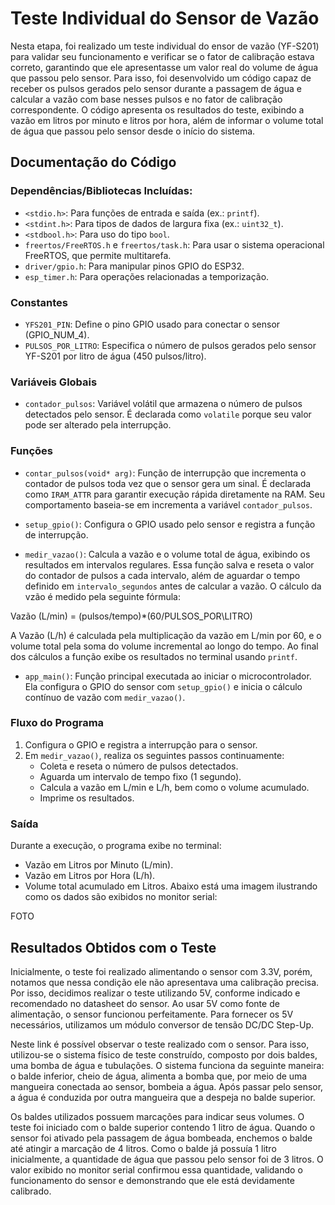 # Teste Individual do Sensor de Vazão

Nesta etapa, foi realizado um teste individual do ensor de vazão (YF-S201) para validar seu funcionamento e verificar se o fator de calibração estava correto, garantindo que ele apresentasse um valor real do volume de água que passou pelo sensor. Para isso, foi desenvolvido um código capaz de receber os pulsos gerados pelo sensor durante a passagem de água e calcular a vazão com base nesses pulsos e no fator de calibração correspondente. O código apresenta os resultados do teste, exibindo a vazão em litros por minuto e litros por hora, além de informar o volume total de água que passou pelo sensor desde o início do sistema. 

## Documentação do Código

### Dependências/Bibliotecas Incluídas:
- `<stdio.h>`: Para funções de entrada e saída (ex.: `printf`).
- `<stdint.h>`: Para tipos de dados de largura fixa (ex.: `uint32_t`).
- `<stdbool.h>`: Para uso do tipo `bool`.
- `freertos/FreeRTOS.h` e `freertos/task.h`: Para usar o sistema operacional FreeRTOS, que permite multitarefa.
- `driver/gpio.h`: Para manipular pinos GPIO do ESP32.
- `esp_timer.h`: Para operações relacionadas a temporização.

### Constantes
- `YFS201_PIN`: Define o pino GPIO usado para conectar o sensor (GPIO_NUM_4).
- `PULSOS_POR_LITRO`: Especifica o número de pulsos gerados pelo sensor YF-S201 por litro de água (450 pulsos/litro).

### Variáveis Globais
- `contador_pulsos`: Variável volátil que armazena o número de pulsos detectados pelo sensor. É declarada como `volatile` porque seu valor pode ser alterado pela interrupção.

### Funções

- `contar_pulsos(void* arg)`: Função de interrupção que incrementa o contador de pulsos toda vez que o sensor gera um sinal. É declarada como `IRAM_ATTR` para garantir execução rápida diretamente na RAM. Seu comportamento baseia-se em incrementa a variável `contador_pulsos`.

- `setup_gpio()`: Configura o GPIO usado pelo sensor e registra a função de interrupção.
 
- `medir_vazao()`: Calcula a vazão e o volume total de água, exibindo os resultados em intervalos regulares. Essa função salva e reseta o valor do contador de pulsos a cada intervalo, além de aguardar o tempo definido em `intervalo_segundos` antes de calcular a vazão. O cálculo da vzão é medido pela seguinte fórmula:

Vazão (L/min) = (pulsos/tempo)*(60/PULSOS_POR\LITRO)
    
A Vazão (L/h) é calculada pela multiplicação da vazão em L/min por 60, e o volume total pela soma do volume incremental ao longo do tempo. Ao final dos cálculos a função exibe os resultados no terminal usando `printf`.

- `app_main()`: Função principal executada ao iniciar o microcontrolador. Ela configura o GPIO do sensor com `setup_gpio()` e inicia o cálculo contínuo de vazão com `medir_vazao()`.

### Fluxo do Programa
1. Configura o GPIO e registra a interrupção para o sensor.
2. Em `medir_vazao()`, realiza os seguintes passos continuamente:
   - Coleta e reseta o número de pulsos detectados.
   - Aguarda um intervalo de tempo fixo (1 segundo).
   - Calcula a vazão em L/min e L/h, bem como o volume acumulado.
   - Imprime os resultados.
   
### Saída
Durante a execução, o programa exibe no terminal:
- Vazão em Litros por Minuto (L/min).
- Vazão em Litros por Hora (L/h).
- Volume total acumulado em Litros.
Abaixo está uma imagem ilustrando como os dados são exibidos no monitor serial:

FOTO

## Resultados Obtidos com o Teste

Inicialmente, o teste foi realizado alimentando o sensor com 3.3V, porém, notamos que nessa condição ele não apresentava uma calibração precisa. Por isso, decidimos realizar o teste utilizando 5V, conforme indicado e recomendado no datasheet do sensor. Ao usar 5V como fonte de alimentação, o sensor funcionou perfeitamente. Para fornecer os 5V necessários, utilizamos um módulo conversor de tensão DC/DC Step-Up.

Neste link é possível observar o teste realizado com o sensor. Para isso, utilizou-se o sistema físico de teste construído, composto por dois baldes, uma bomba de água e tubulações. O sistema funciona da seguinte maneira: o balde inferior, cheio de água, alimenta a bomba que, por meio de uma mangueira conectada ao sensor, bombeia a água. Após passar pelo sensor, a água é conduzida por outra mangueira que a despeja no balde superior.

Os baldes utilizados possuem marcações para indicar seus volumes. O teste foi iniciado com o balde superior contendo 1 litro de água. Quando o sensor foi ativado pela passagem de água bombeada, enchemos o balde até atingir a marcação de 4 litros. Como o balde já possuía 1 litro inicialmente, a quantidade de água que passou pelo sensor foi de 3 litros. O valor exibido no monitor serial confirmou essa quantidade, validando o funcionamento do sensor e demonstrando que ele está devidamente calibrado.
